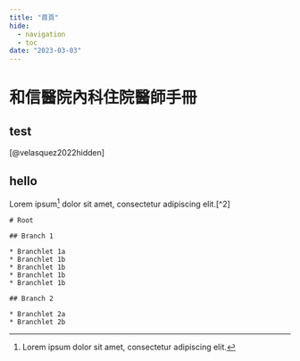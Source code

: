 ```yaml
---
title: "首頁"
hide:
  - navigation
  - toc
date: "2023-03-03"
---
```


# 和信醫院內科住院醫師手冊

## test
[@velasquez2022hidden]

## hello
Lorem ipsum[^1] dolor sit amet, consectetur adipiscing elit.[^2]
```markmap
# Root

## Branch 1

* Branchlet 1a
* Branchlet 1b
* Branchlet 1b
* Branchlet 1b
* Branchlet 1b

## Branch 2

* Branchlet 2a
* Branchlet 2b
```


[^1]: Lorem ipsum dolor sit amet, consectetur adipiscing elit.

